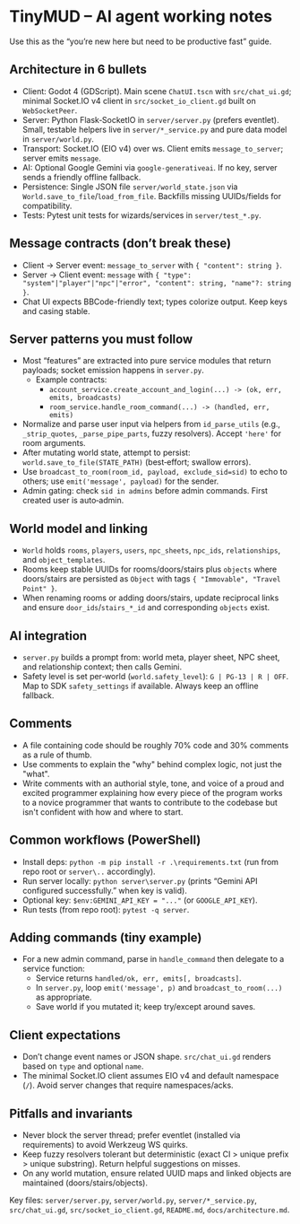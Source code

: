 # TinyMUD – AI agent working notes

Use this as the “you’re new here but need to be productive fast” guide. 


## Architecture in 6 bullets
- Client: Godot 4 (GDScript). Main scene `ChatUI.tscn` with `src/chat_ui.gd`; minimal Socket.IO v4 client in `src/socket_io_client.gd` built on `WebSocketPeer`.
- Server: Python Flask‑SocketIO in `server/server.py` (prefers eventlet). Small, testable helpers live in `server/*_service.py` and pure data model in `server/world.py`.
- Transport: Socket.IO (EIO v4) over ws. Client emits `message_to_server`; server emits `message`.
- AI: Optional Google Gemini via `google-generativeai`. If no key, server sends a friendly offline fallback.
- Persistence: Single JSON file `server/world_state.json` via `World.save_to_file`/`load_from_file`. Backfills missing UUIDs/fields for compatibility.
- Tests: Pytest unit tests for wizards/services in `server/test_*.py`.

## Message contracts (don’t break these)
- Client → Server event: `message_to_server` with `{ "content": string }`.
- Server → Client event: `message` with `{ "type": "system"|"player"|"npc"|"error", "content": string, "name"?: string }`.
- Chat UI expects BBCode-friendly text; types colorize output. Keep keys and casing stable.

## Server patterns you must follow
- Most “features” are extracted into pure service modules that return payloads; socket emission happens in `server.py`.
  - Example contracts:
    - `account_service.create_account_and_login(...) -> (ok, err, emits, broadcasts)`
    - `room_service.handle_room_command(...) -> (handled, err, emits)`
- Normalize and parse user input via helpers from `id_parse_utils` (e.g., `_strip_quotes`, `_parse_pipe_parts`, fuzzy resolvers). Accept `'here'` for room arguments.
- After mutating world state, attempt to persist: `world.save_to_file(STATE_PATH)` (best‑effort; swallow errors).
- Use `broadcast_to_room(room_id, payload, exclude_sid=sid)` to echo to others; use `emit('message', payload)` for the sender.
- Admin gating: check `sid in admins` before admin commands. First created user is auto‑admin.

## World model and linking
- `World` holds `rooms`, `players`, `users`, `npc_sheets`, `npc_ids`, `relationships`, and `object_templates`.
- Rooms keep stable UUIDs for rooms/doors/stairs plus `objects` where doors/stairs are persisted as `Object` with tags `{ "Immovable", "Travel Point" }`.
- When renaming rooms or adding doors/stairs, update reciprocal links and ensure `door_ids`/`stairs_*_id` and corresponding `objects` exist.

## AI integration
- `server.py` builds a prompt from: world meta, player sheet, NPC sheet, and relationship context; then calls Gemini.
- Safety level is set per‑world (`world.safety_level`): `G | PG-13 | R | OFF`. Map to SDK `safety_settings` if available. Always keep an offline fallback.

## Comments
- A file containing code should be roughly 70% code and 30% comments as a rule of thumb.
- Use comments to explain the "why" behind complex logic, not just the "what".
- Write comments with an authorial style, tone, and voice of a proud and excited programmer explaining how every piece of the program works to a novice programmer that wants to contribute to the codebase but isn't confident with how and where to start.

## Common workflows (PowerShell)
- Install deps: `python -m pip install -r .\requirements.txt` (run from repo root or `server\..` accordingly).
- Run server locally: `python server\server.py` (prints “Gemini API configured successfully.” when key is valid).
- Optional key: `$env:GEMINI_API_KEY = "..."` (or `GOOGLE_API_KEY`).
- Run tests (from repo root): `pytest -q server`.

## Adding commands (tiny example)
- For a new admin command, parse in `handle_command` then delegate to a service function:
  - Service returns `handled/ok, err, emits[, broadcasts]`.
  - In `server.py`, loop `emit('message', p)` and `broadcast_to_room(...)` as appropriate.
  - Save world if you mutated it; keep try/except around saves.

## Client expectations
- Don’t change event names or JSON shape. `src/chat_ui.gd` renders based on `type` and optional `name`.
- The minimal Socket.IO client assumes EIO v4 and default namespace (`/`). Avoid server changes that require namespaces/acks.

## Pitfalls and invariants
- Never block the server thread; prefer eventlet (installed via requirements) to avoid Werkzeug WS quirks.
- Keep fuzzy resolvers tolerant but deterministic (exact CI > unique prefix > unique substring). Return helpful suggestions on misses.
- On any world mutation, ensure related UUID maps and linked objects are maintained (doors/stairs/objects).

Key files: `server/server.py`, `server/world.py`, `server/*_service.py`, `src/chat_ui.gd`, `src/socket_io_client.gd`, `README.md`, `docs/architecture.md`.
